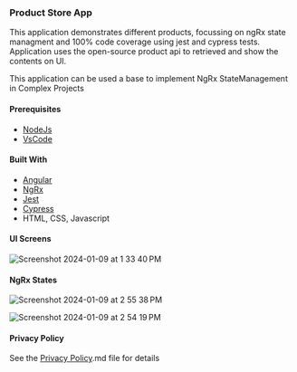 
###  Product Store App

This application demonstrates different products, focussing on ngRx state managment and 100% code coverage using jest and cypress tests.
Application uses the open-source product api to retrieved and show the contents on UI.

This application can be used a base to implement NgRx StateManagement in Complex Projects




#### Prerequisites
* [NodeJs](https://nodejs.org/en/download/)
* [VsCode](https://code.visualstudio.com/)

#### Built With

* [Angular](https://angular.io/)
* [NgRx](https://ngrx.io/)
* [Jest](https://jestjs.io/)
* [Cypress](https://www.cypress.io/)
* HTML, CSS, Javascript



#### UI Screens

![Screenshot 2024-01-09 at 1 33 40 PM](https://github.com/abhayarora23UNT/ProductStore/assets/98612141/7d74ad85-6311-4842-a37f-73abfac37c0d)

#### NgRx States

![Screenshot 2024-01-09 at 2 55 38 PM](https://github.com/abhayarora23UNT/ProductStore/assets/98612141/8f6a2848-f5ad-4652-8ea4-66458ef0101e)


![Screenshot 2024-01-09 at 2 54 19 PM](https://github.com/abhayarora23UNT/ProductStore/assets/98612141/838bb9a6-8c6e-4cc5-badc-8fc9571f7b1f)




#### Privacy Policy


See the [Privacy Policy](Privacy%20Policy.md).md file for details
